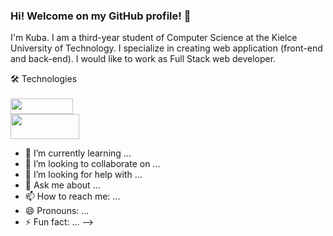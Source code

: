 ### Hi! Welcome on my GitHub profile! 👋


I'm Kuba. I am a third-year student of Computer Science at the Kielce University of Technology. I specialize in creating web application (front-end and back-end). I would like to work as Full Stack web developer.  

🛠️ Technologies </br></br>
<img src="https://user-images.githubusercontent.com/87782832/185109016-fde3a5cf-307e-4dc9-824a-636e95811453.png" width="100" height="25"> </br>
<img src="https://user-images.githubusercontent.com/87782832/185109374-5c1eaee0-00c9-4909-bf44-3ad5d1efed61.png" width="110" height="40"> </br>



- 🌱 I’m currently learning ...
- 👯 I’m looking to collaborate on ...
- 🤔 I’m looking for help with ...
- 💬 Ask me about ...
- 📫 How to reach me: ...
- 😄 Pronouns: ...
- ⚡ Fun fact: ...
-->
